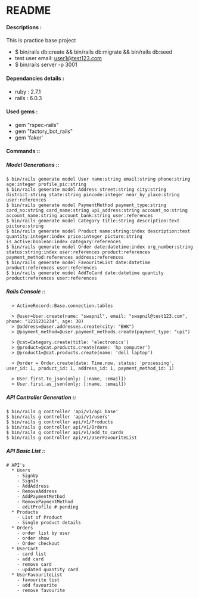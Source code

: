 # README

#### Descriptions :

This is practice base project

* $ bin/rails db:create && bin/rails db:migrate && bin/rails db:seed
* test user email: user1@test123.com
* $ bin/rails server -p 3001

#### Dependancies details :

* ruby : 2.7.1
* rails : 6.0.3

#### Used gems :

* gem "rspec-rails"
* gem "factory_bot_rails"
* gem 'faker'

#### Commands ::

##### Model Generations ::

```
$ bin/rails generate model User name:string email:string phone:string age:integer profile_pic:string
$ bin/rails generate model Address street:string city:string district:string state:string pincode:integer near_by_place:string user:references
$ bin/rails generate model PaymentMethod payment_type:string card_no:string card_name:string upi_address:string account_no:string account_name:string account_bank:string user:references
$ bin/rails generate model Category title:string description:text picture:string
$ bin/rails generate model Product name:string:index description:text quantity:integer:index price:integer picture:string is_active:boolean:index category:references
$ bin/rails generate model Order date:datetime:index org_number:string status:string:index user:references product:references payment_method:references address:references
$ bin/rails generate model FavouriteList date:datetime product:references user:references
$ bin/rails generate model AddToCard date:datetime quantity product:references user:references
```

##### Rails Console ::

```
  > ActiveRecord::Base.connection.tables

  > @user=User.create(name: "swapnil", email: "swapnil@test123.com", phone: "1231231234", age: 30)
  > @address=@user.addresses.create(city: "BHK")
  > @payment_method=@user.payment_methods.create(payment_type: "upi")

  > @cat=Category.create(title: 'electronics')
  > @product=@cat.products.create(name: 'hp computer')
  > @product1=@cat.products.create(name: 'dell laptop')

  > @order = Order.create(date: Time.now, status: 'processing', user_id: 1, product_id: 1, address_id: 1, payment_method_id: 1)

  > User.first.to_json(only: [:name, :email])
  > User.first.as_json(only: [:name, :email])
```

##### API Controller Generation ::

```
$ bin/rails g controller 'api/v1/api_base'
$ bin/rails g controller 'api/v1/users'
$ bin/rails g controller api/v1/Products
$ bin/rails g controller api/v1/Orders
$ bin/rails g controller api/v1/add_to_cards
$ bin/rails g controller api/v1/UserFavouriteList
```

##### API Basic List ::

```
# API's
  * Users
    - SignUp
    - SignIn
    - AddAddress
    - RemoveAddress
    - AddPaymentMethod
    - RemovePaymentMethod
    - editProfile # pending
  * Products
    - List of Product
    - Single product details
  * Orders
    - order list by user
    - order show
    - Order checkout
  * UserCart
    - card list
    - add card
    - remove card
    - updated quantity card
  * UserFavouriteList
    - favourite list
    - add favourite
    - remove favourite

```